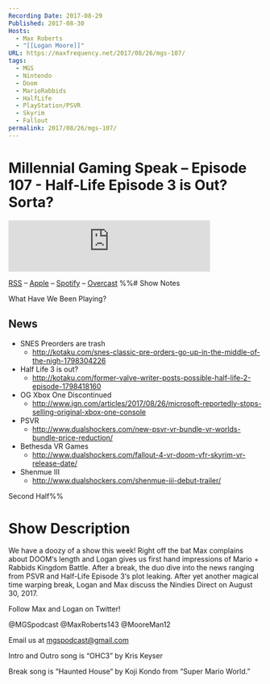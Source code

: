 ```yaml
---
Recording Date: 2017-08-29
Published: 2017-08-30
Hosts:
  - Max Roberts
  - "[[Logan Moore]]"
URL: https://maxfrequency.net/2017/08/26/mgs-107/
tags:
  - MGS
  - Nintendo
  - Doom
  - MarioRabbids
  - HalfLife
  - PlayStation/PSVR
  - Skyrim
  - Fallout
permalink: 2017/08/26/mgs-107/
---
```

# Millennial Gaming Speak – Episode 107 - Half-Life Episode 3 is Out? Sorta?

<iframe src="https://podcasters.spotify.com/pod/show/millennialgamingspeak/embed/episodes/Episode-107-Half-Life-Episode-3-is-Out--Sorta-e1adhtm/a-a6ts463" height="102px" width="400px" frameborder="0" scrolling="no"></iframe>

[RSS](https://anchor.fm/s/74aa3858/podcast/rss) – [Apple](https://podcasts.apple.com/us/podcast/episode-3-gdc-wrap-up/id1000915981?i=1000542222515) – [Spotify](https://open.spotify.com/episode/7wePXT4Bt22LWifVLx3n8y) – [Overcast](https://overcast.fm/+EtIgeWxEU)
%%# Show Notes

What Have We Been Playing?
## News

- SNES Preorders are trash
	- http://kotaku.com/snes-classic-pre-orders-go-up-in-the-middle-of-the-nigh-1798304226 
- Half Life 3 is out?
	- http://kotaku.com/former-valve-writer-posts-possible-half-life-2-episode-1798418160 
- OG Xbox One Discontinued
	- http://www.ign.com/articles/2017/08/26/microsoft-reportedly-stops-selling-original-xbox-one-console 
- PSVR
	- http://www.dualshockers.com/new-psvr-vr-bundle-vr-worlds-bundle-price-reduction/
- Bethesda VR Games
	- http://www.dualshockers.com/fallout-4-vr-doom-vfr-skyrim-vr-release-date/
- Shenmue III 
	- http://www.dualshockers.com/shenmue-iii-debut-trailer/

Second Half%%
# Show Description

We have a doozy of a show this week! Right off the bat Max complains about DOOM‘s length and Logan gives us first hand impressions of Mario + Rabbids Kingdom Battle. After a break, the duo dive into the news ranging from PSVR and Half-Life Episode 3‘s plot leaking. After yet another magical time warping break, Logan and Max discuss the Nindies Direct on August 30, 2017.

Follow Max and Logan on Twitter!

@MGSpodcast
@MaxRoberts143
@MooreMan12

Email us at mgspodcast@gmail.com

Intro and Outro song is “OHC3” by Kris Keyser

Break song is “Haunted House“ by Koji Kondo from “Super Mario World.”